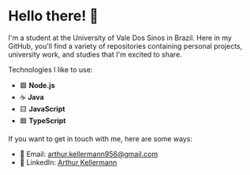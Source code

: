 # Hello there! 👋

I'm a student at the University of Vale Dos Sinos in Brazil. 
Here in my GitHub, you'll find a variety of repositories containing personal projects, university work, and studies that I'm excited to share.

Technologies I like to use:

- 🟩 **Node.js**
- ☕ **Java**
- 🟨 **JavaScript**
- 🟦 **TypeScript**

If you want to get in touch with me, here are some ways:

- 📧 Email: [arthur.kellermann956@gmail.com](mailto:arthur.kellermann956@gmail.com)
- 🔗 LinkedIn: [Arthur Kellermann](https://www.linkedin.com/in/arthur-kellermann)
